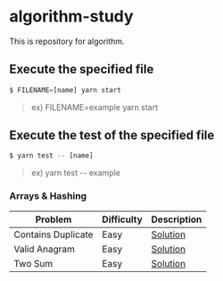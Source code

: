 # algorithm-study

This is repository for algorithm.

## Execute the specified file

```js
$ FILENAME=[name] yarn start
```

> ex) FILENAME=example yarn start

## Execute the test of the specified file

```js
$ yarn test -- [name]
```

> ex) yarn test -- example

### Arrays & Hashing

|Problem|Difficulty|Description|
|------|---|---|
|Contains Duplicate|Easy|[Solution](https://github.com/kobevino/algorithm-study/tree/main/src/containsDuplicate)|
|Valid Anagram|Easy|[Solution](https://github.com/kobevino/algorithm-study/tree/main/src/isAnagram)|
|Two Sum|Easy|[Solution](https://github.com/kobevino/algorithm-study/tree/main/src/twoSum)|
